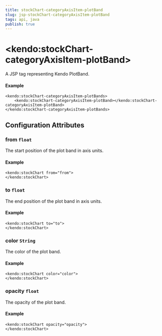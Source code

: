 ```yaml
---
title: stockChart-categoryAxisItem-plotBand
slug: jsp-stockChart-categoryAxisItem-plotBand
tags: api, java
publish: true
---
```


# \<kendo:stockChart-categoryAxisItem-plotBand\>
A JSP tag representing Kendo PlotBand.

#### Example
    <kendo:stockChart-categoryAxisItem-plotBands>
        <kendo:stockChart-categoryAxisItem-plotBand></kendo:stockChart-categoryAxisItem-plotBand>
    </kendo:stockChart-categoryAxisItem-plotBands>


## Configuration Attributes


### from `float`

The start position of the plot band in axis units.

#### Example
    <kendo:stockChart from="from">
    </kendo:stockChart>



### to `float`

The end position of the plot band in axis units.

#### Example
    <kendo:stockChart to="to">
    </kendo:stockChart>



### color `String`

The color of the plot band.

#### Example
    <kendo:stockChart color="color">
    </kendo:stockChart>



### opacity `float`

The opacity of the plot band.

#### Example
    <kendo:stockChart opacity="opacity">
    </kendo:stockChart>



